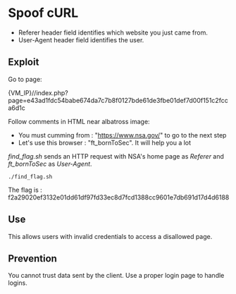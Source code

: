 # Spoof cURL

* Referer header field identifies which website you just came from.
* User-Agent header field identifies the user.


## Exploit

Go to page:

{VM_IP}//index.php?page=e43ad1fdc54babe674da7c7b8f0127bde61de3fbe01def7d00f151c2fcca6d1c

Follow comments in HTML near albatross image:

* You must cumming from : "https://www.nsa.gov/" to go to the next step
* Let's use this browser : "ft_bornToSec". It will help you a lot

*find_flag.sh* sends an HTTP request with NSA's home page as *Referer* and *ft_bornToSec* as *User-Agent*.

```./find_flag.sh```

The flag is : f2a29020ef3132e01dd61df97fd33ec8d7fcd1388cc9601e7db691d17d4d6188


## Use

This allows users with invalid credentials to access a disallowed page.


## Prevention

You cannot trust data sent by the client. Use a proper login page to handle logins.
